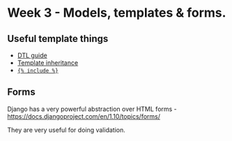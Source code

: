 # Week 3 - Models, templates & forms.

## Useful template things

* [DTL guide](https://docs.djangoproject.com/en/1.10/ref/templates/language/)
* [Template inheritance](https://docs.djangoproject.com/en/1.10/ref/templates/language/#template-inheritance)
* [`{% include %}`](https://docs.djangoproject.com/en/1.10/ref/templates/builtins/#include)

## Forms

Django has a very powerful abstraction over HTML forms - <https://docs.djangoproject.com/en/1.10/topics/forms/>

They are very useful for doing validation.
